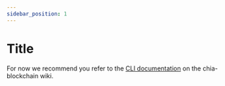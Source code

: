 ```yaml
---
sidebar_position: 1
---
```


# Title
For now we recommend you refer to the [CLI documentation](https://github.com/Chia-Network/chia-blockchain/wiki/CLI-Commands-Reference) on the chia-blockchain wiki.
